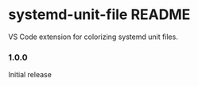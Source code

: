 # systemd-unit-file README

VS Code extension for colorizing systemd unit files.


### 1.0.0

Initial release

